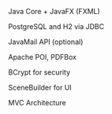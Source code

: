 Java Core + JavaFX (FXML)

PostgreSQL and H2 via JDBC

JavaMail API (optional)

Apache POI, PDFBox

BCrypt for security

SceneBuilder for UI

MVC Architecture